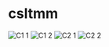 # csltmm
![C1 1](https://user-images.githubusercontent.com/71163774/94132839-0e796480-fe8a-11ea-91d8-2847e8c50665.jpg)
![C1 2](https://user-images.githubusercontent.com/71163774/94132917-2bae3300-fe8a-11ea-8377-4d1d66942007.jpg)
![C2 1](https://user-images.githubusercontent.com/71163774/94132925-2e108d00-fe8a-11ea-9c01-d768c993a148.jpg)
![C2 2](https://user-images.githubusercontent.com/71163774/94132937-310b7d80-fe8a-11ea-9032-9d83d653be3f.jpg)
